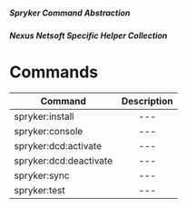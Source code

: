  ##### Spryker Command Abstraction 
 ##### Nexus Netsoft Specific Helper Collection
 
 # Commands
 
 | Command        | Description  |
 | ------------- | :-----:|
 | spryker:install      | --- | 
 | spryker:console      | --- | 
 | spryker:dcd:activate      | ---      | 
 | spryker:dcd:deactivate      | ---      | 
 | spryker:sync | ---      | |
 | spryker:test | ---      | |
